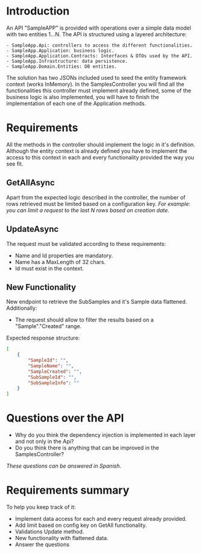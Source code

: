 # Introduction

An API "SampleAPP" is provided with operations over a simple data model with two entities 1...N.
The API is structured using a layered architecture:

	- SampleApp.Api: controllers to access the different functionalities.
	- SampleApp.Application: business logic.
	- SampleApp.Application.Contracts: Interfaces & DTOs used by the API.
	- SampleApp.Infrastructure: data persistence.
	- SampleApp.Domain.Entities: DB entities.

The solution has two JSONs included used to seed the entity framework context (works InMemory).
In the SamplesController you will find all the functionalities this controller must implement already defined, some of the business logic is also implemented, you will have to finish the implementation of each one of the Application methods.

# Requirements

All the methods in the controller should implement the logic in it's definition. 
Although the entity context is already defined you have to implement the access to this context in each and every functionality provided the way you see fit.

## GetAllAsync

Apart from the expected logic described in the controller, the number of rows retrieved must be limited based on a configuration key. 
*For example: you can limit a request to the last N rows based on creation date.*

## UpdateAsync

The request must be validated according to these requirements:

- Name and Id properties are mandatory.
- Name has a MaxLength of 32 chars.
- Id must exist in the context.

## New Functionality

New endpoint to retrieve the SubSamples and it's Sample data flattened. Additionally:

- The request should allow to filter the results based on a "Sample"."Created" range.

Expected response structure:

```JSON
[
    {
        "SampleId": "",
        "SampleName": "",
        "SampleCreated": "",
        "SubSampleId": "",
        "SubSampleInfo": ""
    }
]
```

# Questions over the API

- Why do you think the dependency injection is implemented in each layer and not only in the Api?
- Do you think there is anything that can be improved in the SamplesController?

*These questions can be answered in Spanish*.

# Requirements summary
To help you keep track of it:
- Implement data access for each and every request already provided.
- Add limit based on config key on GetAll functionality.
- Validations Update method.
- New functionality with flattened data.
- Answer the questions
